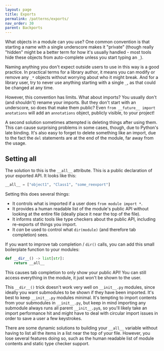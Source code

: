 ```yaml
---
layout: page
title: Exports
permalink: /patterns/exports/
nav_order: 30
parent: Backports
---
```


What objects in a module can you use? One common convention is that starting a
name with a single underscore makes it "private" (though really "hidden" might
be a better term for how it's usually handled - most tools hide these objects
from auto-complete unless you start typing an `_`).

Naming anything you don't expect outside users to use in this way is a good
practice. In practical terms for a library author, it means you can modify or
remove any `_*` objects without worrying about who it might break. And for a
library user, try to never use anything starting with a single `_`, as that
could be changed at any time.

However, this convention has limits. What about imports? You usually don't (and
shouldn't) rename your imports. But they don't start with an underscore, so does
that make them public? Even `from __future__ import anotations` will add an
`annotations` object, publicly visible, to your project!

A second solution sometimes attempted is deleting things after using them. This
can cause surprising problems in some cases, though, due to Python's late
binding. It's also easy to forget to delete something like an import, due to the
fact the `del` statements are at the end of the module, far away from the usage.

## Setting all

The solution to this is the `__all__` attribute. This is a public declaration of
your exported API. It looks like this:

```python
__all__ = ["object1", "Class1", "some_reexport"]
```

Setting this does several things:

- It controls what is imported if a user does `from module import *`.
- It provides a human readable list of the module's public API without looking
  at the entire file (ideally place it near the top of the file).
- It informs static tools like type checkers about the public API, including
  re-exports of things you import.
- It _can_ be used to control what `dir(module)` (and therefore tab completion)
  sees.

If you want to improve tab completion / `dir()` calls, you can add this small
boilerplate function to your modules:

```python
def __dir__() -> list[str]:
    return __all__
```

This causes tab completion to only show your public API! You can still access
everything in the module, it just won't be shown to the user.

This `__dir__()` trick doesn't work very well on `__init__.py` modules, since
ideally you want submodules to be shown if they have been imported. It's best to
keep `__init__.py` modules minimal. It's tempting to import contents from your
submodules in `__init__.py`, but keep in mind importing any submodule always
runs all parent `__init__.py`s, so you'll likely take an import performance hit
and might have to deal with circular import issues in order to save a user a few
keystrokes.

There are some dynamic solutions to building your `__all__` variable without
having to list all the items in a list near the top of your file. However, you
lose several features doing so, such as the human readable list of module
contents and static type checker support.
